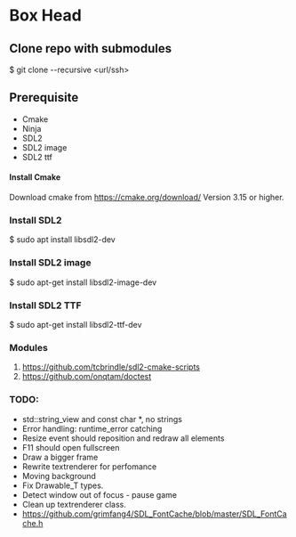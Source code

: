 # Box Head

## Clone repo with submodules
$ git clone --recursive <url/ssh>
<br>

## Prerequisite
- Cmake
- Ninja
- SDL2
- SDL2 image
- SDL2 ttf

#### Install Cmake
Download cmake from https://cmake.org/download/
Version 3.15 or higher. 

### Install SDL2 
$ sudo apt install libsdl2-dev 

### Install SDL2 image
$ sudo apt-get install libsdl2-image-dev

### Install SDL2 TTF
$ sudo apt-get install libsdl2-ttf-dev

### Modules
1. https://github.com/tcbrindle/sdl2-cmake-scripts
2. https://github.com/onqtam/doctest 

### TODO: 

- std::string_view and const char *, no strings
- Error handling: runtime_error catching
- Resize event should reposition and redraw all elements
- F11 should open fullscreen
- Draw a bigger frame
- Rewrite textrenderer for perfomance
- Moving background
- Fix Drawable_T types. 
- Detect window out of focus - pause game
- Clean up textrenderer class.
- https://github.com/grimfang4/SDL_FontCache/blob/master/SDL_FontCache.h 
